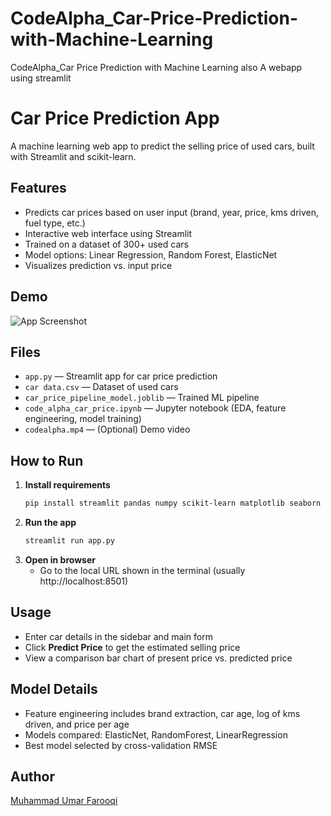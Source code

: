 # CodeAlpha_Car-Price-Prediction-with-Machine-Learning
CodeAlpha_Car Price Prediction with Machine Learning also A webapp using streamlit

# Car Price Prediction App

A machine learning web app to predict the selling price of used cars, built with Streamlit and scikit-learn.

## Features
- Predicts car prices based on user input (brand, year, price, kms driven, fuel type, etc.)
- Interactive web interface using Streamlit
- Trained on a dataset of 300+ used cars
- Model options: Linear Regression, Random Forest, ElasticNet
- Visualizes prediction vs. input price

## Demo
![App Screenshot](https://images.unsplash.com/photo-1502877338535-766e1452684a)

## Files
- `app.py` — Streamlit app for car price prediction
- `car data.csv` — Dataset of used cars
- `car_price_pipeline_model.joblib` — Trained ML pipeline
- `code_alpha_car_price.ipynb` — Jupyter notebook (EDA, feature engineering, model training)
- `codealpha.mp4` — (Optional) Demo video

## How to Run
1. **Install requirements**
   ```bash
   pip install streamlit pandas numpy scikit-learn matplotlib seaborn joblib requests
   ```
2. **Run the app**
   ```bash
   streamlit run app.py
   ```
3. **Open in browser**
   - Go to the local URL shown in the terminal (usually http://localhost:8501)

## Usage
- Enter car details in the sidebar and main form
- Click **Predict Price** to get the estimated selling price
- View a comparison bar chart of present price vs. predicted price

## Model Details
- Feature engineering includes brand extraction, car age, log of kms driven, and price per age
- Models compared: ElasticNet, RandomForest, LinearRegression
- Best model selected by cross-validation RMSE

## Author
[Muhammad Umar Farooqi](https://github.com/umarii04)
